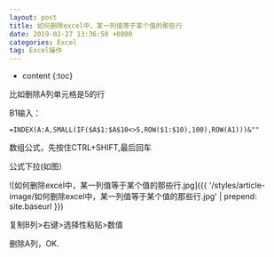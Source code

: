 ```yaml
---
layout: post
title: 如何删除excel中，某一列值等于某个值的那些行
date: 2019-02-27 13:36:50 +0800
categories: Excel
tag: Excel操作
---
```


* content
{:toc}


比如删除A列单元格是5的行

B1输入：

    =INDEX(A:A,SMALL(IF($A$1:$A$10<>5,ROW($1:$10),100),ROW(A1)))&""

数组公式，先按住CTRL+SHIFT,最后回车

公式下拉(如图）

![如何删除excel中，某一列值等于某个值的那些行.jpg]({{ '/styles/article-image/如何删除excel中，某一列值等于某个值的那些行.jpg' | prepend: site.baseurl  }})

复制B列>右键>选择性粘贴>数值

删除A列，OK.
